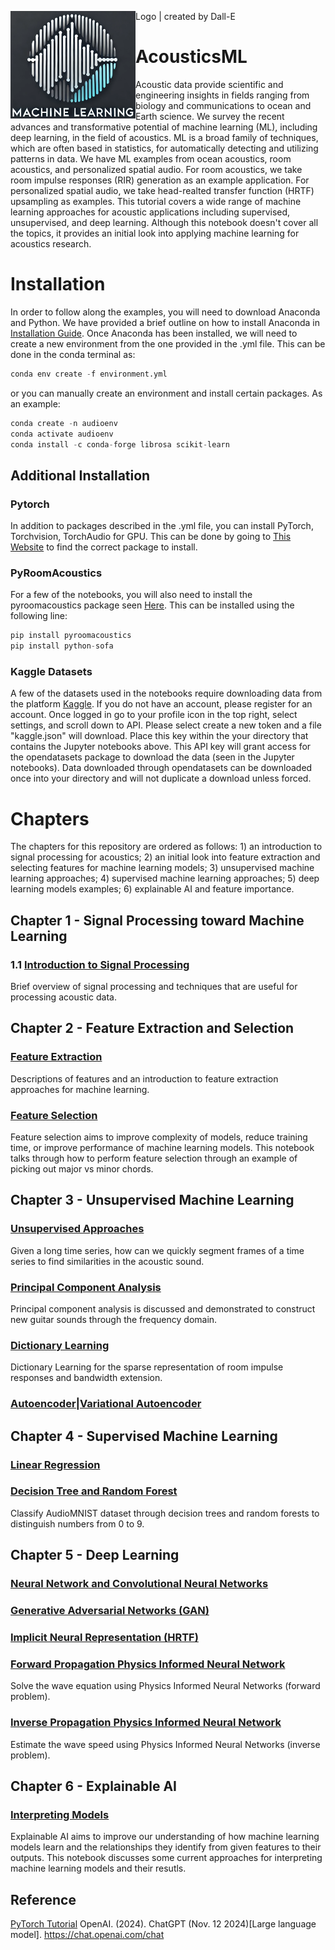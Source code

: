 <img src="https://github.com/RAMshades/AcousticsML/blob/main/Acoustics_ML.png" style="float: left;" alt="Machine Learning ini Acoustics" width="200" /> Logo | created by Dall-E

# AcousticsML
Acoustic data provide scientific and engineering insights in fields ranging from biology and communications to ocean and Earth science. We survey the recent advances and transformative potential of machine learning (ML), including deep learning, in the field of acoustics. ML is a broad family of techniques, which are often based in statistics, for automatically detecting and utilizing patterns in data. We have ML examples from ocean acoustics, room acoustics, and personalized spatial audio. For room acoustics, we take room impulse responses (RIR) generation as an example application. For personalized spatial audio, we take head-realted transfer function (HRTF) upsampling as examples. This tutorial covers a wide range of machine learning approaches for acoustic applications including supervised, unsupervised, and deep learning. Although this notebook doesn't cover all the topics, it provides an initial look into applying machine learning for acoustics research.

# Installation 
In order to follow along the examples, you will need to download Anaconda and Python. We have provided a brief outline on how to install Anaconda in [Installation Guide](Python_Installation_instructions.pdf). Once Anaconda has been installed, we will need to create a new environment from the one provided in the .yml file. This can be done in the conda terminal as: 
```python
conda env create -f environment.yml
```

or you can manually create an environment and install certain packages. As an example:

```python
conda create -n audioenv
conda activate audioenv
conda install -c conda-forge librosa scikit-learn  
```

## Additional Installation
### Pytorch
In addition to packages described in the .yml file, you can install PyTorch, Torchvision, TorchAudio for GPU. This can be done by going to [This Website](https://pytorch.org/get-started/locally/) to find the correct package to install. 

### PyRoomAcoustics
For a few of the notebooks, you will also need to install the pyroomacoustics package seen [Here](https://github.com/LCAV/pyroomacoustics). This can be installed using the following line:
```python
pip install pyroomacoustics
pip install python-sofa
```
### Kaggle Datasets
A few of the datasets used in the notebooks require downloading data from the platform [Kaggle](https://www.kaggle.com/). If you do not have an account, please register for an account. Once logged in go to your profile icon in the top right, select settings, and scroll down to API. Please select create a new token and a file "kaggle.json" will download. Place this key within the your directory that contains the Jupyter notebooks above. This API key will grant access for the opendatasets package to download the data (seen in the Jupyter notebooks). Data downloaded through opendatasets can be downloaded once into your directory and will not duplicate a download unless forced. 


# Chapters
The chapters for this repository are ordered as follows: 1) an introduction to signal processing for acoustics; 2) an initial look into feature extraction and selecting features for machine learning models; 3) unsupervised machine learning approaches; 4) supervised machine learning approaches; 5) deep learning models examples; 6) explainable AI and feature importance.

## Chapter 1 - Signal Processing toward Machine Learning
### 1.1 [Introduction to Signal Processing](Introduction_Signal_Processing.ipynb)
Brief overview of signal processing and techniques that are useful for processing acoustic data.

## Chapter 2 - Feature Extraction and Selection
### [Feature Extraction](FeatureExtraction.ipynb)
Descriptions of features and an introduction to feature extraction approaches for machine learning.

### [Feature Selection](FeatureSelection.ipynb)
Feature selection aims to improve complexity of models, reduce training time, or improve performance of machine learning models. This notebook talks through how to perform feature selection through an example of picking out major vs minor chords.

## Chapter 3 - Unsupervised Machine Learning
### [Unsupervised Approaches](<Unsupervised Learning -- Long Timeseries.ipynb>)
Given a long time series, how can we quickly segment frames of a time series to find similarities in the acoustic sound.

### [Principal Component Analysis](<PCA -- Creating Sound.ipynb>)
Principal component analysis is discussed and demonstrated to construct new guitar sounds through the frequency domain.

### [Dictionary Learning](dictionary_learning.ipynb)
Dictionary Learning for the sparse representation of room impulse responses and bandwidth extension. 

### [Autoencoder|Variational Autoencoder](<AE|VAE -- Anomalous Sound Detection.ipynb>)


## Chapter 4 - Supervised Machine Learning
### [Linear Regression](<Linear regression -- Predict the reverberation time.ipynb>)

### [Decision Tree and Random Forest](<DT_RF -- Number Identification .ipynb>)
Classify AudioMNIST dataset through decision trees and random forests to distinguish numbers from 0 to 9.

## Chapter 5 - Deep Learning

### [Neural Network and Convolutional Neural Networks](<LR|NN|CNN -- Audio Classification.ipynb>)

### [Generative Adversarial Networks (GAN)](<Generative model (Generative Adversarial Network) -- Room Impulse Response Generation.ipynb>)

### [Implicit Neural Representation (HRTF)](<Implicit Neural Representation -- HRTF representation learning and interpolation.ipynb>)

### [Forward Propagation Physics Informed Neural Network](PINNs_forward.ipynb)
Solve the wave equation using Physics Informed Neural Networks (forward problem). 

### [Inverse Propagation Physics Informed Neural Network](PINNs_inverse.ipynb)
Estimate the wave speed using Physics Informed Neural Networks (inverse problem).

## Chapter 6 - Explainable AI
### [Interpreting Models](<Explainable AI.ipynb>)
Explainable AI aims to improve our understanding of how machine learning models learn and the relationships they identify from given features to their outputs. This notebook discusses some current approaches for interpreting machine learning models and their resutls.

## Reference
[PyTorch Tutorial](https://github.com/yunjey/pytorch-tutorial/tree/master)
OpenAI. (2024). ChatGPT (Nov. 12 2024)[Large language model]. https://chat.openai.com/chat


